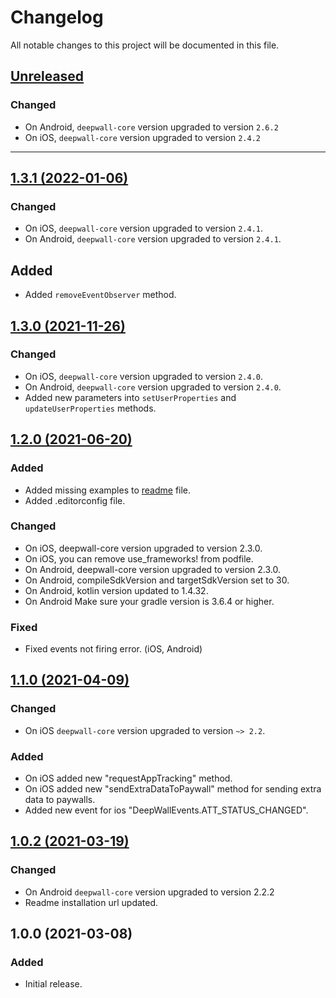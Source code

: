 # Changelog
All notable changes to this project will be documented in this file.

## [Unreleased](https://github.com/Teknasyon-Teknoloji/deepwall-cordova-sdk/compare/1.3.1...main)
### Changed
 - On Android, `deepwall-core` version upgraded to version `2.6.2`
 - On iOS, `deepwall-core` version upgraded to version `2.4.2`


---


## [1.3.1 (2022-01-06)](https://github.com/Teknasyon-Teknoloji/deepwall-cordova-sdk/compare/1.3.0...1.3.1)
### Changed
- On iOS, `deepwall-core` version upgraded to version `2.4.1`.
- On Android, `deepwall-core` version upgraded to version `2.4.1`.

## Added
- Added `removeEventObserver` method.


## [1.3.0 (2021-11-26)](https://github.com/Teknasyon-Teknoloji/deepwall-cordova-sdk/compare/1.2.0...1.3.0)
### Changed
- On iOS, `deepwall-core` version upgraded to version `2.4.0`.
- On Android, `deepwall-core` version upgraded to version `2.4.0`.
- Added new parameters into `setUserProperties` and `updateUserProperties` methods.

## [1.2.0 (2021-06-20)](https://github.com/Teknasyon-Teknoloji/deepwall-cordova-sdk/compare/1.1.0...1.2.0)
### Added
- Added missing examples to [readme](README.md) file.
- Added .editorconfig file.

### Changed
- On iOS, deepwall-core version upgraded to version 2.3.0.
- On iOS, you can remove use_frameworks! from podfile.
- On Android, deepwall-core version upgraded to version 2.3.0.
- On Android, compileSdkVersion and targetSdkVersion set to 30.
- On Android, kotlin version updated to 1.4.32.
- On Android Make sure your gradle version is 3.6.4 or higher.

### Fixed
- Fixed events not firing error. (iOS, Android)

## [1.1.0 (2021-04-09)](https://github.com/Teknasyon-Teknoloji/deepwall-cordova-sdk/compare/1.0.2...1.1.0)
### Changed
- On iOS `deepwall-core` version upgraded to version `~> 2.2`.

### Added
- On iOS added new "requestAppTracking" method.
- On iOS added new "sendExtraDataToPaywall" method for sending extra data to paywalls.
- Added new event for ios "DeepWallEvents.ATT_STATUS_CHANGED".

## [1.0.2 (2021-03-19)](https://github.com/Teknasyon-Teknoloji/deepwall-cordova-sdk/compare/1.0.0...1.0.2)
### Changed
- On Android `deepwall-core` version upgraded to version 2.2.2
- Readme installation url updated.

## 1.0.0 (2021-03-08)
### Added
- Initial release.
